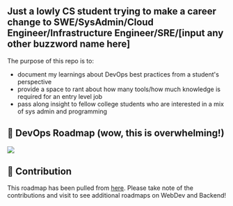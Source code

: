 ## Just a lowly CS student trying to make a career change to SWE/SysAdmin/Cloud Engineer/Infrastructure Engineer/SRE/[input any other buzzword name here]

The purpose of this repo is to:
* document my learnings about DevOps best practices from a student's perspective
* provide a space to rant about how many tools/how much knowledge is required for an entry level job 
* pass along insight to fellow college students who are interested in a mix of sys admin and programming

## 👷 DevOps Roadmap (wow, this is overwhelming!)

![](https://i.imgur.com/pyg9mH1.png)


## 👬 Contribution

This roadmap has been pulled from [here](https://github.com/kamranahmedse/developer-roadmap). Please take note of the contributions and visit to see additional roadmaps on WebDev and Backend!

